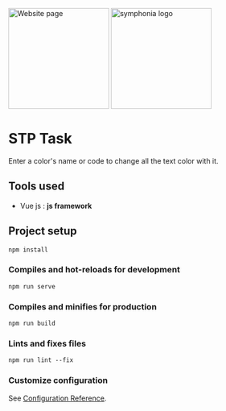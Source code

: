 <img height="200" alt="Website page" src="assets/page1.png"></img>
<img height="200" alt="symphonia logo" src="assets/page2.png"></img>

# STP Task
Enter a color's name or code to change all the text color with it.

## Tools used
- Vue js : **js framework**


## Project setup
```
npm install
```

### Compiles and hot-reloads for development
```
npm run serve
```

### Compiles and minifies for production
```
npm run build
```

### Lints and fixes files
```
npm run lint --fix
```

### Customize configuration
See [Configuration Reference](https://cli.vuejs.org/config/).
